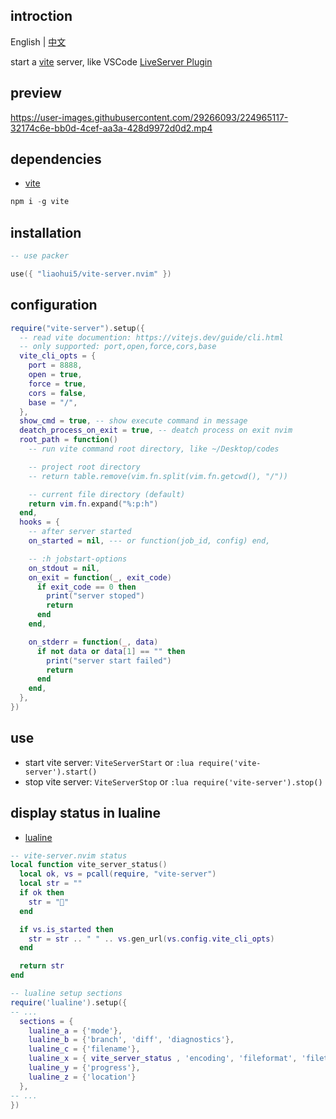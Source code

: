 ## introction

English | [中文](https://github.com/liaohui5/vite-server.nvim/blob/main/README_zh-CN.md)

start a [vite](https://vitejs.dev/) server, like VSCode [LiveServer Plugin](https://marketplace.visualstudio.com/items?itemName=ritwickdey.LiveServer)

## preview

https://user-images.githubusercontent.com/29266093/224965117-32174c6e-bb0d-4cef-aa3a-428d9972d0d2.mp4

## dependencies

- [vite](https://vitejs.dev/)

```js
npm i -g vite
```

## installation

```lua
-- use packer

use({ "liaohui5/vite-server.nvim" })
```

## configuration

```lua
require("vite-server").setup({
  -- read vite documention: https://vitejs.dev/guide/cli.html
  -- only supported: port,open,force,cors,base
  vite_cli_opts = {
    port = 8888,
    open = true,
    force = true,
    cors = false,
    base = "/",
  },
  show_cmd = true, -- show execute command in message
  deatch_process_on_exit = true, -- deatch process on exit nvim
  root_path = function()
    -- run vite command root directory, like ~/Desktop/codes

    -- project root directory
    -- return table.remove(vim.fn.split(vim.fn.getcwd(), "/"))

    -- current file directory (default)
    return vim.fn.expand("%:p:h")
  end,
  hooks = {
    -- after server started
    on_started = nil, --- or function(job_id, config) end,

    -- :h jobstart-options
    on_stdout = nil,
    on_exit = function(_, exit_code)
      if exit_code == 0 then
        print("server stoped")
        return
      end
    end,

    on_stderr = function(_, data)
      if not data or data[1] == "" then
        print("server start failed")
        return
      end
    end,
  },
})
```

## use

- start vite server: `ViteServerStart` or `:lua require('vite-server').start()`
- stop vite server: `ViteServerStop` or `:lua require('vite-server').stop()`

## display status in lualine

- [lualine](https://github.com/nvim-lualine/lualine.nvim)

```lua
-- vite-server.nvim status
local function vite_server_status()
  local ok, vs = pcall(require, "vite-server")
  local str = ""
  if ok then
    str = ""
  end

  if vs.is_started then
    str = str .. " " .. vs.gen_url(vs.config.vite_cli_opts)
  end

  return str
end

-- lualine setup sections
require('lualine').setup({
-- ...
  sections = {
    lualine_a = {'mode'},
    lualine_b = {'branch', 'diff', 'diagnostics'},
    lualine_c = {'filename'},
    lualine_x = { vite_server_status , 'encoding', 'fileformat', 'filetype'},
    lualine_y = {'progress'},
    lualine_z = {'location'}
  },
-- ...
})
```
